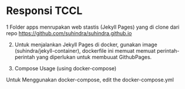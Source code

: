 # Responsi TCCL
1 Folder apps menrupakan web stastis (Jekyll Pages) yang di clone dari repo https://github.com/suhindra/suhindra.github.io

2. Untuk menjalankan Jekyll Pages di docker, gunakan image (suhindra/jekyll-container), 
dockerfile ini memuat memuat perintah-perintah yang diperlukan untuk membuuat GithubPages. 

3. Compose Usage (using docker-compose)

Untuk Menggunakan docker-compose, edit the docker-compose.yml
